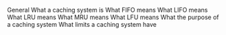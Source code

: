 General What a caching system is What FIFO means What LIFO means What LRU means What MRU means What LFU means What the purpose of a caching system What limits a caching system have
